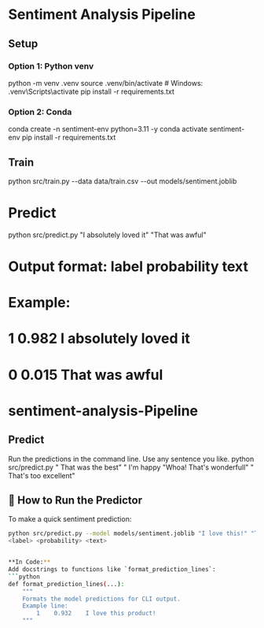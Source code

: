 # Sentiment Analysis Pipeline

## Setup

### Option 1: Python venv
python -m venv .venv
source .venv/bin/activate  # Windows: .venv\Scripts\activate
pip install -r requirements.txt

### Option 2: Conda
conda create -n sentiment-env python=3.11 -y
conda activate sentiment-env
pip install -r requirements.txt

## Train
python src/train.py --data data/train.csv --out models/sentiment.joblib

# Predict
python src/predict.py "I absolutely loved it" "That was awful"
# Output format: label  probability  text
# Example:
# 1    0.982    I absolutely loved it
# 0    0.015    That was awful


# sentiment-analysis-Pipeline
## Predict
Run the predictions in the command line. Use any sentence you like.
python src/predict.py " That was the best"  " I'm happy "Whoa! That's wonderfull"  " That's too excellent"

## 🧠 How to Run the Predictor
To make a quick sentiment prediction:
```bash
python src/predict.py --model models/sentiment.joblib "I love this!" "This is bad."
<label> <probability> <text>


**In Code:**
Add docstrings to functions like `format_prediction_lines`:
```python
def format_prediction_lines(...):
    """
    Formats the model predictions for CLI output.
    Example line:
        1    0.932    I love this product!
    """

